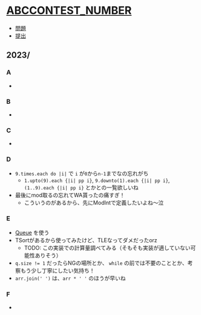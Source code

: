 # [ABC**CONTEST_NUMBER**](https://atcoder.jp/contests/abc**CONTEST_NUMBER**)

- [問題](https://atcoder.jp/contests/abc**CONTEST_NUMBER**/tasks)
- [提出](https://atcoder.jp/contests/abc**CONTEST_NUMBER**/submissions?f.User=Jessica_nao_)

## 2023/

### A

-

### B

-

### C

-

### D

- `9.times.each do |i|` で `i` が`0`から`n-1`までなの忘れがち
  - `1.upto(9).each {|i| pp i}`, `9.downto(1).each {|i| pp i}`, `(1..9).each {|i| pp i}` とかとの一覧欲しいね
- 最後にmod取るの忘れてWA貰ったの痛すぎ！
  - こういうのがあるから、先にModIntで定義したいよね〜泣

### E

- [Queue](https://rurema.clear-code.com/2.7.0/class/Thread=3a=3aQueue.html) を使う
- TSortがあるから使ってみたけど、TLEなってダメだったorz
  - TODO: この実装での計算量調べてみる（そもそも実装が適していない可能性ありそう）
- `q.size != 1` だったらNGの場所とか、 `while` の前では不要のこととか、考察もう少し丁寧にしたい気持ち！
- `arr.join(' ')` は、`arr * ' '` のほうが早いね
### F

-
